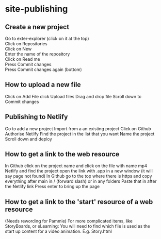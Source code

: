 # site-publishing

## Create a new project
Go to exter-explorer (click on it at the top)   
Click on Repositories  
Click on New  
Enter the name of the repository   
Click on Read me  
Press Commit changes  
Press Commit changes again (bottom)  

## How to upload a new file 
Click on Add File 
click Upload files
Drag and drop file
Scroll down to Commit changes 

## Publishing to Netlify
Go to add a new project
Import from a an existing project
Click on Github
Authorise Netlify
Find the project in the list that you want
Name the project
Scroll down and deploy

## How to get a link to the web resource 
In Github click on the project name and click on the file with name mp4
Netlify and find the project
open the link with .app in a new window (it will say page not found)
In Github go to the top where there is https and copy everything after main in / (forward slash) or in any folders
Paste that in after the Netlify link 
Press enter to bring up the page

## How to get a link to the 'start' resource of a web resource
(Needs rewording for Pammie)
For more complicated items, like StoryBoards, or eLearning:
You will need to find which file is used as the start up content for a video animation.
E.g. Story.html

